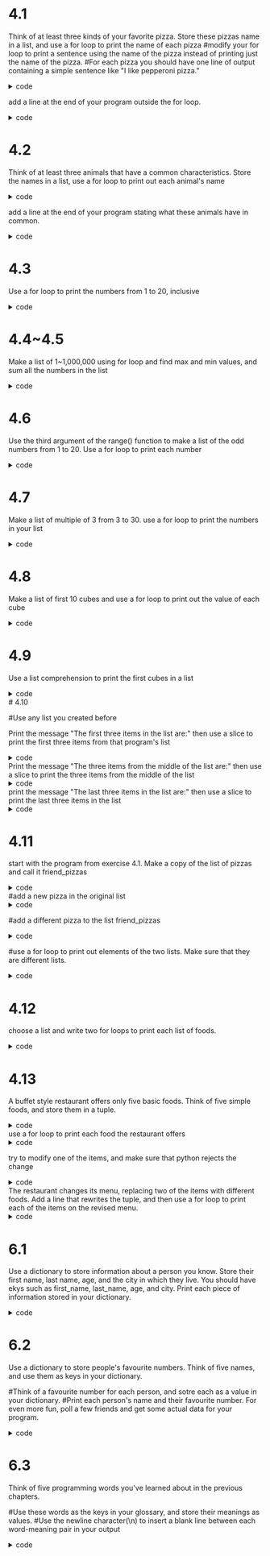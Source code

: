 # 4.1 
Think of at least three kinds of your favorite pizza. Store these pizzas name in a list, and use a for loop to print the name of each pizza
#modify your for loop to print a sentence using the name of the pizza instead of printing just the name of the pizza. 
#For each pizza you should have one line of output containing a simple sentence like "I like pepperoni pizza."

<details>
  <summary>code</summary>
  
  ```
  favorite_pizzas = ["Cheese pizza", "Sweet potato pizza", "Big pizza"]
  for a in favorite_pizzas:
      print(a)
      print("I like {}.".format(a))
  ```
</details>

add a line at the end of your program outside the for loop.

<details>
  <summary>code</summary>
  
  ```
  print("I love pizza!")
  ```
</details>

# 4.2

Think of at least three animals that have a common characteristics. Store the names in a list, use a for loop to print out each animal's name
<details>
  <summary>code</summary>
  
  ```
  animals = ["lion", "zebra", "cheetah"]
  for animal in animals:
    print(animal)

  #modify your program to print a statement about each animal, such as a dog would make a great pet.
    print(f"{animal} is strong")
  ```
</details>

add a line at the end of your program stating what these animals have in common.
<details>
  <summary>code</summary>
  
  ```
  animals = ["lion", "zebra", "cheetah"]
  for animal in animals:
    print(animal)

  print("These animals are in Africa")
  ```
</details>

# 4.3

Use a for loop to print the numbers from 1 to 20, inclusive
<details>
  <summary>code</summary>
  ```
  for number in range(1,21):
    print(number)
  ```
</details>

# 4.4~4.5 

Make a list of 1~1,000,000 using for loop and find max and min values, and sum all the numbers in the list
<details>
  <summary>code</summary>
  ```
  n = []
  for number in range(1,1000001):
    n.append(number)
  print(n,min(n),max(n),sum(n))
  ```
</details>  

# 4.6 

Use the third argument of the range() function to make a list of the odd numbers from 1 to 20. Use a for loop to print each number
<details>
  <summary>code</summary>
  ```
  print(list(range(1,21,2)))
  ```
</details>

# 4.7 

Make a list of multiple of 3 from 3 to 30. use a for loop to print the numbers in your list
<details>
  <summary>code</summary>
  ```
  threes = []
  for a in range(3,31):
   if (a % 3 == 0):
      threes.append(a)
  print(threes)
  ```
</details>

# 4.8 

Make a list of first 10 cubes and use a for loop to print out the value of each cube
<details>
  <summary>code</summary>
  ```
  cubes = []
  for cube in range(1,11):
   cubes.append(cube**3)
  print(cubes)
  ```
</details>

# 4.9 

Use a list comprehension to print the first cubes in a list
<details>
  <summary>code</summary>
  ```
  cubes_list_comprehension = [cube**3 for cube in range(1,11)]
  print(cubes_list_comprehension)
  ```
</details>
# 4.10 

#Use any list you created before

Print the message "The first three items in the list are:" then use a slice to print the first three items from that program's list
<details>
  <summary>code</summary>
  ```
  print("The first three items in the list are:")
  print(cubes_list_comprehension[:3])
  ```
</details>
Print the message "The three items from the middle of the list are:" then use a slice to print the three items from the middle of the list
<details>
  <summary>code</summary>
  ```
  print("The three items from the middle of the list are:")
  print(cubes_list_comprehension[2:5])
  ```
</details>
print the message "The last three items in the list are:" then use a slice to print the last three items in the list
<details>
  <summary>code</summary>
  ```
  print("The last three items in the list are:")
  print(cubes_list_comprehension[-3:])
  ```
</details>

# 4.11

start with the program from exercise 4.1. Make a copy of the list of pizzas and call it friend_pizzas
<details>
  <summary>code</summary>
  ```
  print(favorite_pizzas)
  friend_pizzas = favorite_pizzas[:]
  ```
</details>
#add a new pizza in the original list 
<details>
  <summary>code</summary>
  ```
  favorite_pizzas.append("Spinach pizza")
  ```
</details>

#add a different pizza to the list friend_pizzas
<details>
  <summary>code</summary>
  ```
  friend_pizzas.append("Pepperoni pizza")
  ```
</details>

#use a for loop to print out elements of the two lists. Make sure that they are different lists.
<details>
  <summary>code</summary>
  ```
  print("This is original pizza list : "+ str(favorite_pizzas))
  print("This is a new list : " + str(friend_pizzas))
  ```
</details>

# 4.12

choose a list and write two for loops to print each list of foods.
<details>
  <summary>code</summary>
  ```
  for pizza in favorite_pizzas:
    print(pizza)
  for pizza in friend_pizzas:
    print(pizza)
  ```
</details>

# 4.13

A buffet style restaurant offers only five basic foods. Think of five simple foods, and store them in a tuple.
<details>
  <summary>code</summary>
  ```
  fivefoods = ("Kimchi", "Soft tofu spicy soup", "Spagehtti", "Chicken", "Pizza")
  ```
</details>
use a for loop to print each food the restaurant offers
<details>
  <summary>code</summary>
  ```
  for food in fivefoods:
    print(food)
  ```
</details>

try to modify one of the items, and make sure that python rejects the change
<details>
  <summary>code</summary>
  ```
  fivefoods[0] = "Dumpling"
  ```
</details>
The restaurant changes its menu, replacing two of the items with different foods.
Add a line that rewrites the tuple, and then use a for loop to print each of the items on the revised menu.
<details>
  <summary>code</summary>
  ```
  fivefoods = ("Kimchi","Soft tofu spicy soup", "Hamburger", "Chicken", "Soda")
  for food in fivefoods:
    print(food)
  ```
</details>

# 6.1

Use a dictionary to store information about a person you know. Store their first name, last name, age, and the city in which they live.
You should have ekys such as first_name, last_name, age, and city.
Print each piece of information stored in your dictionary.
<details>
  <summary>code</summary>
  ```
  personal_info = {"first_name":"Robertson", "last_name":"Fox", "age": 70, "city":"Long Beach"}
  print(personal_info["first_name"])                            #Robertson
  print(personal_info["last_name"])                             #Fox
  print(personal_info["age"])                                   #70
  print(personal_info["city"])                                  #Long Beach
  ```
</details>

# 6.2 

Use a dictionary to store people's favourite numbers. Think of five names, and use them as keys in your dictionary.

#Think of a favourite number for each person, and sotre each as a value in your dictionary.
#Print each person's name and their favourite number. For even more fun, poll a few friends and get some actual data for your program.
<details>
  <summary>code</summary>
  ```
  favourite_number = {"Remy":23, "Jin":29, "Ricky": 77, "Alyssa":7,}
  favourite_number["Raveena"] = 50
  print(favourite_number)                                         #{'Remy': 23, 'Jin': 29, 'Ricky': 77, 'Alyssa': 7, 'Raveena': 50}
  ```
</details>

# 6.3 

Think of five programming words you've learned about in the previous chapters.

#Use these words as the keys in your glossary, and store their meanings as values.
#Use the newline character(\n) to insert a blank line between each word-meaning pair in your output
<details>
  <summary>code</summary>
  ```
  five_programming_languages = {
    "dictionaries":"A collection of key-value pairs.",
    "To make a numerical lists, What function is the best? : ":"range()\n",
    "How to decide whether I should use pop() or del :":"If I want to use the removed item use pop(),\n if I don't want to use it anyway, use del.\n",
    "How to copy the whole list using indexing? : ":"[:]\n",
    "How to access value in a dictionary?(2 ways) : ":"1. dictionary_name[key]\n2. dictionary_name.get(key,\"No value exists\")",
    }
  ```
</details>
